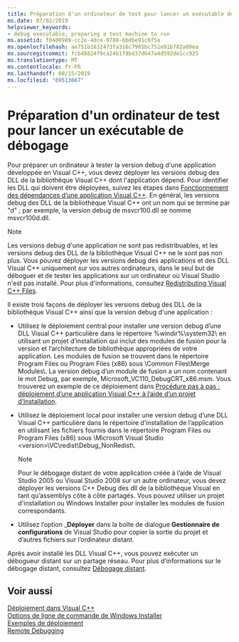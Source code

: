 ```yaml
---
title: Préparation d'un ordinateur de test pour lancer un exécutable de débogage
ms.date: 07/02/2019
helpviewer_keywords:
- debug executable, preparing a test machine to run
ms.assetid: f0400989-cc2e-4dce-9788-6bdbe91c6f5a
ms.openlocfilehash: ae751b1632473fa316c7965bc751e91b782a89ea
ms.sourcegitcommit: fcb48824f9ca24b1f8bd37d647a4d592de1cc925
ms.translationtype: MT
ms.contentlocale: fr-FR
ms.lasthandoff: 08/15/2019
ms.locfileid: "69513667"
---
```

# <a name="preparing-a-test-machine-to-run-a-debug-executable"></a>Préparation d'un ordinateur de test pour lancer un exécutable de débogage

Pour préparer un ordinateur à tester la version debug d'une application développée en Visual C++, vous devez déployer les versions debug des DLL de la bibliothèque Visual C++ dont l'application dépend. Pour identifier les DLL qui doivent être déployées, suivez les étapes dans [Fonctionnement des dépendances d’une application Visual C++](understanding-the-dependencies-of-a-visual-cpp-application.md). En général, les versions debug des DLL de la bibliothèque Visual C++ ont un nom qui se termine par "d" ; par exemple, la version debug de msvcr100.dll se nomme msvcr100d.dll.

> [!NOTE]
>  Les versions debug d'une application ne sont pas redistribuables, et les versions debug des DLL de la bibliothèque Visual C++ ne le sont pas non plus. Vous pouvez déployer les versions debug des applications et des DLL Visual C++ uniquement sur vos autres ordinateurs, dans le seul but de déboguer et de tester les applications sur un ordinateur où Visual Studio n'est pas installé. Pour plus d'informations, consultez [Redistributing Visual C++ Files](redistributing-visual-cpp-files.md).

Il existe trois façons de déployer les versions debug des DLL de la bibliothèque Visual C++ ainsi que la version debug d'une application :

- Utilisez le déploiement central pour installer une version debug d’une DLL Visual C++ particulière dans le répertoire %windir%\system32\ en utilisant un projet d’installation qui inclut des modules de fusion pour la version et l’architecture de bibliothèque appropriées de votre application. Les modules de fusion se trouvent dans le répertoire Program Files ou Program Files (x86) sous \Common Files\Merge Modules\\. La version debug d’un module de fusion a un nom contenant le mot Debug, par exemple, Microsoft_VC110_DebugCRT_x86.msm. Vous trouverez un exemple de ce déploiement dans [Procédure pas à pas : déploiement d’une application Visual C++ à l’aide d’un projet d’installation](walkthrough-deploying-a-visual-cpp-application-by-using-a-setup-project.md).

- Utilisez le déploiement local pour installer une version debug d’une DLL Visual C++ particulière dans le répertoire d’installation de l’application en utilisant les fichiers fournis dans le répertoire Program Files ou Program Files (x86) sous \Microsoft Visual Studio \<version>\VC\redist\Debug_NonRedist\\.

    > [!NOTE]
    >  Pour le débogage distant de votre application créée à l’aide de Visual Studio 2005 ou Visual Studio 2008 sur un autre ordinateur, vous devez déployer les versions C++ Debug des dll de la bibliothèque Visual en tant qu’assemblys côte à côte partagés. Vous pouvez utiliser un projet d'installation ou Windows Installer pour installer les modules de fusion correspondants.

- Utilisez l’option _**Déployer** dans la boîte de dialogue **Gestionnaire de configurations** de Visual Studio pour copier la sortie du projet et d’autres fichiers sur l’ordinateur distant.

Après avoir installé les DLL Visual C++, vous pouvez exécuter un débogueur distant sur un partage réseau. Pour plus d’informations sur le débogage distant, consultez [Débogage distant](/visualstudio/debugger/remote-debugging).

## <a name="see-also"></a>Voir aussi

[Déploiement dans Visual C++](deployment-in-visual-cpp.md)<br>
[Options de ligne de commande de Windows Installer](/windows/win32/Msi/command-line-options)<br>
[Exemples de déploiement](deployment-examples.md)<br>
[Remote Debugging](/visualstudio/debugger/remote-debugging)
